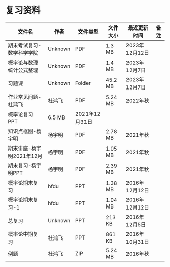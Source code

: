 # 复习资料

文件名|作者|文件类型|文件大小|最近更新时间|备注
---|---|---|---|---|---
期末考试复习-数学科学学院|Unknown|PDF|1.3 MB|2023年12月12日
概率论与数理统计公式整理|Unknown|PDF|1.4 MB|2023年12月7日
习题课|Unknown|Folder|45.2 MB|2023年12月7日
作业常见问题-杜鸿飞|杜鸿飞|PDF|5.24 MB|2022年秋
概率论复习PPT|6.5 MB|2021年12月31日
知识点框图-杨宇明|杨宇明|PDF|2.78 MB|2021年秋
期末讲座-杨宇明2021年12月|杨宇明|PDF|1.05 MB|2021年秋
期末复习-杨宇明PPT|杨宇明|PDF|2.39 MB|2021年秋
概率论期末复习|hfdu|PPT|1.38 MB|2016年12月12日
概率论期末复习-1|hfdu|PPT|1.04 MB|2016年12月12日
总复习|Unknown|PPT|213 KB|2016年12月5日
概率论中期复习|杜鸿飞|PPT|861 KB|2016年10月31日
例题|杜鸿飞|ZIP|5.24 MB|2016年秋